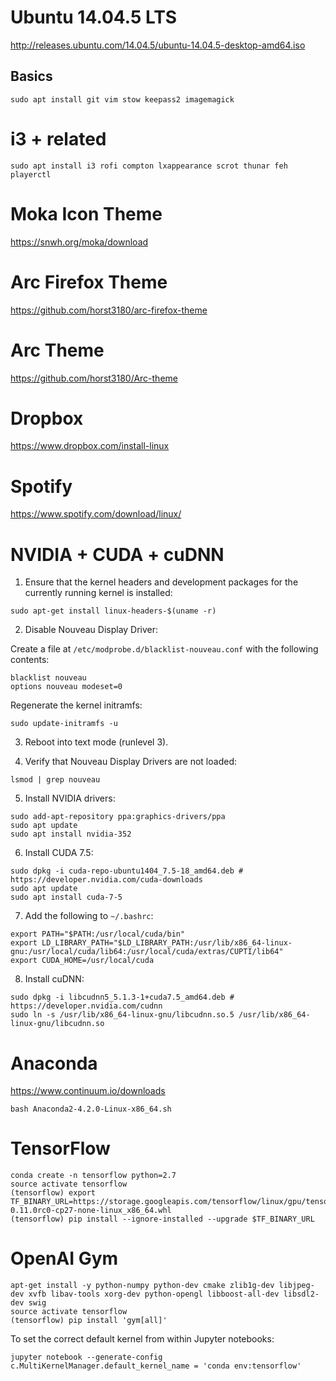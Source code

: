 # Ubuntu 14.04.5 LTS

http://releases.ubuntu.com/14.04.5/ubuntu-14.04.5-desktop-amd64.iso

## Basics

```
sudo apt install git vim stow keepass2 imagemagick
```

# i3 + related

```
sudo apt install i3 rofi compton lxappearance scrot thunar feh playerctl
```

# Moka Icon Theme

https://snwh.org/moka/download

# Arc Firefox Theme

https://github.com/horst3180/arc-firefox-theme

# Arc Theme

https://github.com/horst3180/Arc-theme

# Dropbox

https://www.dropbox.com/install-linux

# Spotify

https://www.spotify.com/download/linux/

# NVIDIA + CUDA + cuDNN

1. Ensure that the kernel headers and development packages for the currently running kernel is installed:

  ```
  sudo apt-get install linux-headers-$(uname -r)
  ```

2. Disable Nouveau Display Driver:

  Create a file at `/etc/modprobe.d/blacklist-nouveau.conf` with the following contents:

  ```
  blacklist nouveau
  options nouveau modeset=0
  ```

  Regenerate the kernel initramfs:

  ```
  sudo update-initramfs -u
  ```

3. Reboot into text mode (runlevel 3).

4. Verify that Nouveau Display Drivers are not loaded:

  ```
  lsmod | grep nouveau
  ```

5. Install NVIDIA drivers:

  ```
  sudo add-apt-repository ppa:graphics-drivers/ppa
  sudo apt update
  sudo apt install nvidia-352
  ```

6. Install CUDA 7.5:

  ```
  sudo dpkg -i cuda-repo-ubuntu1404_7.5-18_amd64.deb # https://developer.nvidia.com/cuda-downloads
  sudo apt update
  sudo apt install cuda-7-5
  ```

7. Add the following to `~/.bashrc`:

  ```
  export PATH="$PATH:/usr/local/cuda/bin"
  export LD_LIBRARY_PATH="$LD_LIBRARY_PATH:/usr/lib/x86_64-linux-gnu:/usr/local/cuda/lib64:/usr/local/cuda/extras/CUPTI/lib64"
  export CUDA_HOME=/usr/local/cuda
  ```

8. Install cuDNN:

  ```
  sudo dpkg -i libcudnn5_5.1.3-1+cuda7.5_amd64.deb # https://developer.nvidia.com/cudnn
  sudo ln -s /usr/lib/x86_64-linux-gnu/libcudnn.so.5 /usr/lib/x86_64-linux-gnu/libcudnn.so
  ```

# Anaconda

  https://www.continuum.io/downloads

  ```
  bash Anaconda2-4.2.0-Linux-x86_64.sh
  ```

# TensorFlow

  ```
  conda create -n tensorflow python=2.7
  source activate tensorflow
  (tensorflow) export TF_BINARY_URL=https://storage.googleapis.com/tensorflow/linux/gpu/tensorflow-0.11.0rc0-cp27-none-linux_x86_64.whl
  (tensorflow) pip install --ignore-installed --upgrade $TF_BINARY_URL
  ```

# OpenAI Gym

  ```
  apt-get install -y python-numpy python-dev cmake zlib1g-dev libjpeg-dev xvfb libav-tools xorg-dev python-opengl libboost-all-dev libsdl2-dev swig
  source activate tensorflow
  (tensorflow) pip install 'gym[all]'
  ```

  To set the correct default kernel from within Jupyter notebooks:

  ```
  jupyter notebook --generate-config
  c.MultiKernelManager.default_kernel_name = 'conda env:tensorflow'
  ```
